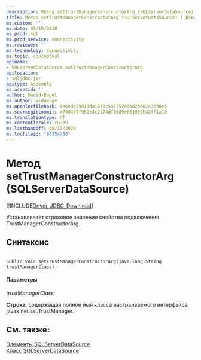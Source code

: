 ```yaml
---
description: Метод setTrustManagerConstructorArg (SQLServerDataSource)
title: Метод setTrustManagerConstructorArg (SQLServerDataSource) | Документация Майкрософт
ms.custom: ''
ms.date: 01/19/2018
ms.prod: sql
ms.prod_service: connectivity
ms.reviewer: ''
ms.technology: connectivity
ms.topic: conceptual
apiname:
- SQLServerDataSource.setTrustManagerConstructorArg
apilocation:
- sqljdbc.jar
apitype: Assembly
ms.assetid: ''
author: David-Engel
ms.author: v-daenge
ms.openlocfilehash: 8e6ede59019da1870c5a1757ed6d2b082c3736e5
ms.sourcegitcommit: e700497f962e4c2274df16d9e651059b42ff1a10
ms.translationtype: HT
ms.contentlocale: ru-RU
ms.lasthandoff: 08/17/2020
ms.locfileid: "88354950"
---
```

# <a name="settrustmanagerconstructorarg-method-sqlserverdatasource"></a>Метод setTrustManagerConstructorArg (SQLServerDataSource)
[!INCLUDE[Driver_JDBC_Download](../../../includes/driver_jdbc_download.md)]

  Устанавливает строковое значение свойства подключения TrustManagerConstructorArg.
  
## <a name="syntax"></a>Синтаксис  
  
```  
  
public void setTrustManagerConstructorArg(java.lang.String trustManagerClass)  
```  
  
#### <a name="parameters"></a>Параметры  
 *trustManagerClass*  
  
 **Строка**, содержащая полное имя класса настраиваемого интерфейса javax.net.ssl.TrustManager.
  
## <a name="see-also"></a>См. также:  
 [Элементы SQLServerDataSource](../../../connect/jdbc/reference/sqlserverdatasource-members.md)   
 [Класс SQLServerDataSource](../../../connect/jdbc/reference/sqlserverdatasource-class.md)  
  
  

